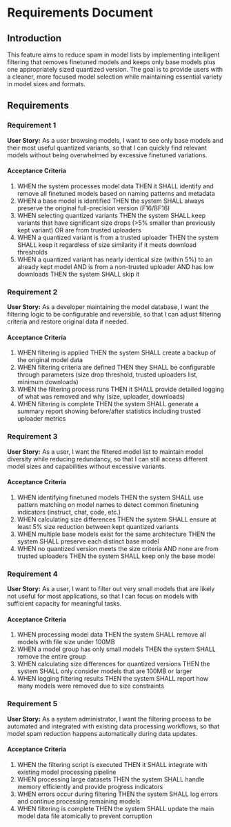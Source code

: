 # Requirements Document

## Introduction

This feature aims to reduce spam in model lists by implementing intelligent filtering that removes finetuned models and keeps only base models plus one appropriately sized quantized version. The goal is to provide users with a cleaner, more focused model selection while maintaining essential variety in model sizes and formats.

## Requirements

### Requirement 1

**User Story:** As a user browsing models, I want to see only base models and their most useful quantized variants, so that I can quickly find relevant models without being overwhelmed by excessive finetuned variations.

#### Acceptance Criteria

1. WHEN the system processes model data THEN it SHALL identify and remove all finetuned models based on naming patterns and metadata
2. WHEN a base model is identified THEN the system SHALL always preserve the original full-precision version (F16/BF16)
3. WHEN selecting quantized variants THEN the system SHALL keep variants that have significant size drops (>5% smaller than previously kept variant) OR are from trusted uploaders
4. WHEN a quantized variant is from a trusted uploader THEN the system SHALL keep it regardless of size similarity if it meets download thresholds
5. WHEN a quantized variant has nearly identical size (within 5%) to an already kept model AND is from a non-trusted uploader AND has low downloads THEN the system SHALL skip it

### Requirement 2

**User Story:** As a developer maintaining the model database, I want the filtering logic to be configurable and reversible, so that I can adjust filtering criteria and restore original data if needed.

#### Acceptance Criteria

1. WHEN filtering is applied THEN the system SHALL create a backup of the original model data
2. WHEN filtering criteria are defined THEN they SHALL be configurable through parameters (size drop threshold, trusted uploaders list, minimum downloads)
3. WHEN the filtering process runs THEN it SHALL provide detailed logging of what was removed and why (size, uploader, downloads)
4. WHEN filtering is complete THEN the system SHALL generate a summary report showing before/after statistics including trusted uploader metrics

### Requirement 3

**User Story:** As a user, I want the filtered model list to maintain model diversity while reducing redundancy, so that I can still access different model sizes and capabilities without excessive variants.

#### Acceptance Criteria

1. WHEN identifying finetuned models THEN the system SHALL use pattern matching on model names to detect common finetuning indicators (instruct, chat, code, etc.)
2. WHEN calculating size differences THEN the system SHALL ensure at least 5% size reduction between kept quantized variants
3. WHEN multiple base models exist for the same architecture THEN the system SHALL preserve each distinct base model
4. WHEN no quantized version meets the size criteria AND none are from trusted uploaders THEN the system SHALL keep only the base model

### Requirement 4

**User Story:** As a user, I want to filter out very small models that are likely not useful for most applications, so that I can focus on models with sufficient capacity for meaningful tasks.

#### Acceptance Criteria

1. WHEN processing model data THEN the system SHALL remove all models with file size under 100MB
2. WHEN a model group has only small models THEN the system SHALL remove the entire group
3. WHEN calculating size differences for quantized versions THEN the system SHALL only consider models that are 100MB or larger
4. WHEN logging filtering results THEN the system SHALL report how many models were removed due to size constraints

### Requirement 5

**User Story:** As a system administrator, I want the filtering process to be automated and integrated with existing data processing workflows, so that model spam reduction happens automatically during data updates.

#### Acceptance Criteria

1. WHEN the filtering script is executed THEN it SHALL integrate with existing model processing pipeline
2. WHEN processing large datasets THEN the system SHALL handle memory efficiently and provide progress indicators
3. WHEN errors occur during filtering THEN the system SHALL log errors and continue processing remaining models
4. WHEN filtering is complete THEN the system SHALL update the main model data file atomically to prevent corruption